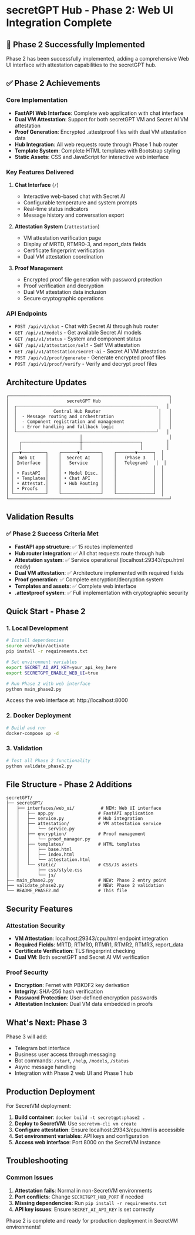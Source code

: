 # secretGPT Hub - Phase 2: Web UI Integration Complete

## 🎉 Phase 2 Successfully Implemented

Phase 2 has been successfully implemented, adding a comprehensive Web UI interface with attestation capabilities to the secretGPT hub.

## ✅ Phase 2 Achievements

### Core Implementation
- **FastAPI Web Interface**: Complete web application with chat interface
- **Dual VM Attestation**: Support for both secretGPT VM and Secret AI VM attestation
- **Proof Generation**: Encrypted .attestproof files with dual VM attestation data
- **Hub Integration**: All web requests route through Phase 1 hub router
- **Template System**: Complete HTML templates with Bootstrap styling
- **Static Assets**: CSS and JavaScript for interactive web interface

### Key Features Delivered

1. **Chat Interface** (`/`)
   - Interactive web-based chat with Secret AI
   - Configurable temperature and system prompts
   - Real-time status indicators
   - Message history and conversation export

2. **Attestation System** (`/attestation`)
   - VM attestation verification page
   - Display of MRTD, RTMR0-3, and report_data fields
   - Certificate fingerprint verification
   - Dual VM attestation coordination

3. **Proof Management**
   - Encrypted proof file generation with password protection
   - Proof verification and decryption
   - Dual VM attestation data inclusion
   - Secure cryptographic operations

### API Endpoints

- `POST /api/v1/chat` - Chat with Secret AI through hub router
- `GET /api/v1/models` - Get available Secret AI models
- `GET /api/v1/status` - System and component status
- `GET /api/v1/attestation/self` - Self VM attestation
- `GET /api/v1/attestation/secret-ai` - Secret AI VM attestation
- `POST /api/v1/proof/generate` - Generate encrypted proof files
- `POST /api/v1/proof/verify` - Verify and decrypt proof files

## Architecture Updates

```
┌─────────────────────────────────────────────────────────────┐
│                      secretGPT Hub                          │
│  ┌─────────────────────────────────────────────────────┐   │
│  │              Central Hub Router                      │   │
│  │  - Message routing and orchestration                 │   │
│  │  - Component registration and management             │   │
│  │  - Error handling and fallback logic                 │   │
│  └─────────────────────────────────────────────────────┘   │
│                           │                                 │
│    ┌──────────────────────┼──────────────────────┐         │
│    │                      │                      │         │
│ ┌──▼─────────┐    ┌──────▼────────┐    ┌───────▼──────┐  │
│ │  Web UI    │    │  Secret AI    │    │   (Phase 3   │  │
│ │ Interface  │    │   Service     │    │   Telegram)   │  │
│ │            │    │               │    │              │  │
│ │ • FastAPI  │    │ • Model Disc. │    │              │  │
│ │ • Templates│    │ • Chat API    │    │              │  │
│ │ • Attestat.│    │ • Hub Routing │    │              │  │
│ │ • Proofs   │    │               │    │              │  │
│ └────────────┘    └───────────────┘    └──────────────┘  │
└─────────────────────────────────────────────────────────────┘
```

## Validation Results

### ✅ Phase 2 Success Criteria Met

- **FastAPI app structure**: ✅ 15 routes implemented
- **Hub router integration**: ✅ All chat requests route through hub
- **Attestation system**: ✅ Service operational (localhost:29343/cpu.html ready)
- **Dual VM attestation**: ✅ Architecture implemented with required fields
- **Proof generation**: ✅ Complete encryption/decryption system
- **Templates and assets**: ✅ Complete web interface
- **.attestproof system**: ✅ Full implementation with cryptographic security

## Quick Start - Phase 2

### 1. Local Development

```bash
# Install dependencies
source venv/bin/activate
pip install -r requirements.txt

# Set environment variables
export SECRET_AI_API_KEY=your_api_key_here
export SECRETGPT_ENABLE_WEB_UI=true

# Run Phase 2 with web interface
python main_phase2.py
```

Access the web interface at: http://localhost:8000

### 2. Docker Deployment

```bash
# Build and run
docker-compose up -d
```

### 3. Validation

```bash
# Test all Phase 2 functionality
python validate_phase2.py
```

## File Structure - Phase 2 Additions

```
secretGPT/
├── secretGPT/
│   ├── interfaces/web_ui/          # NEW: Web UI interface
│   │   ├── app.py                 # FastAPI application
│   │   ├── service.py             # Hub integration
│   │   ├── attestation/           # VM attestation service
│   │   │   └── service.py
│   │   ├── encryption/            # Proof management
│   │   │   └── proof_manager.py
│   │   ├── templates/             # HTML templates
│   │   │   ├── base.html
│   │   │   ├── index.html
│   │   │   └── attestation.html
│   │   └── static/                # CSS/JS assets
│   │       ├── css/style.css
│   │       └── js/
├── main_phase2.py                 # NEW: Phase 2 entry point
├── validate_phase2.py             # NEW: Phase 2 validation
└── README_PHASE2.md               # This file
```

## Security Features

### Attestation Security
- **VM Attestation**: localhost:29343/cpu.html endpoint integration
- **Required Fields**: MRTD, RTMR0, RTMR1, RTMR2, RTMR3, report_data
- **Certificate Verification**: TLS fingerprint checking
- **Dual VM**: Both secretGPT and Secret AI VM verification

### Proof Security
- **Encryption**: Fernet with PBKDF2 key derivation
- **Integrity**: SHA-256 hash verification
- **Password Protection**: User-defined encryption passwords
- **Attestation Inclusion**: Dual VM data embedded in proofs

## What's Next: Phase 3

Phase 3 will add:
- Telegram bot interface
- Business user access through messaging
- Bot commands: `/start`, `/help`, `/models`, `/status`
- Async message handling
- Integration with Phase 2 web UI and Phase 1 hub

## Production Deployment

For SecretVM deployment:

1. **Build container**: `docker build -t secretgpt:phase2 .`
2. **Deploy to SecretVM**: Use `secretvm-cli vm create`
3. **Configure attestation**: Ensure localhost:29343/cpu.html is accessible
4. **Set environment variables**: API keys and configuration
5. **Access web interface**: Port 8000 on the SecretVM instance

## Troubleshooting

### Common Issues

1. **Attestation fails**: Normal in non-SecretVM environments
2. **Port conflicts**: Change `SECRETGPT_HUB_PORT` if needed
3. **Missing dependencies**: Run `pip install -r requirements.txt`
4. **API key issues**: Ensure `SECRET_AI_API_KEY` is set correctly

Phase 2 is complete and ready for production deployment in SecretVM environments!